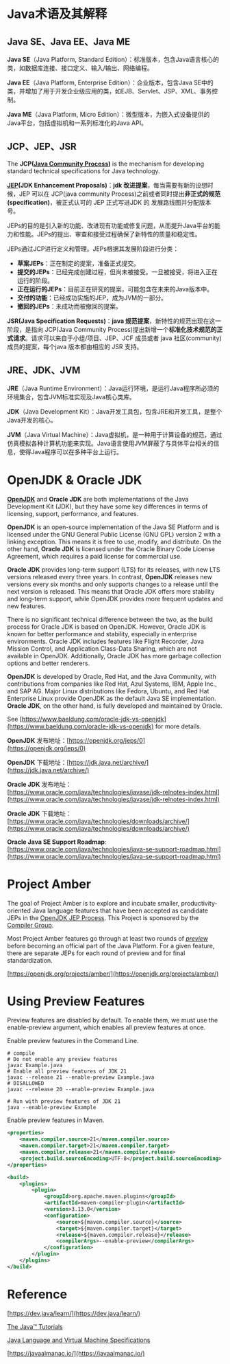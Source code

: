 # Java术语及其解释

## Java SE、Java EE、Java ME

**Java SE**（Java Platform, Standard Edition）：标准版本，包含Java语言核心的类，如数据库连接、接口定义、输入/输出、网络编程。

**Java EE**（Java Platform, Enterprise Edition）：企业版本，包含Java SE中的类，并增加了用于开发企业级应用的类，如EJB、Servlet、JSP、XML、事务控制。

**Java ME**（Java Platform, Micro Edition）：微型版本，为嵌入式设备提供的Java平台，包括虚拟机和一系列标准化的Java API。

## JCP、JEP、JSR

The **JCP([Java Community Process](https://www.jcp.org/en/home/index))** is the mechanism for developing standard technical specifications for Java technology. 

**[JEP](https://openjdk.org/jeps/0)(JDK Enhancement Proposals)**：**jdk 改进提案**，每当需要有新的设想时候，JEP 可以在 JCP(java  community Process)之前或者同时提出**非正式的规范(specification)**，被正式认可的 JEP 正式写进JDK 的
发展路线图并分配版本号。

JEPs的目的是引入新的功能、改进现有功能或修复问题，从而提升Java平台的能力和性能。JEPs的提出、审查和接受过程确保了新特性的质量和稳定性‌。

JEPs通过JCP进行定义和管理。JEPs根据其发展阶段进行分类：

- ‌**草案JEPs**‌：正在制定的提案，准备正式提交。
- **提交的JEPs**‌：已经完成创建过程，但尚未被接受。一旦被接受，将进入正在运行的阶段。
- **正在运行的JEPs**‌：目前正在研究的提案，可能包含在未来的Java版本中。
- ‌**交付的功能**‌：已经成功实施的JEP，成为JVM的一部分。
- ‌**撤回的JEPs**‌：未成功而被撤回的提案‌。

**JSR(Java Specification Requests)**：**java 规范提案**，新特性的规范出现在这一阶段，是指向 JCP(Java Community Process)提出新增一个**标准化技术规范的正式请求**。请求可以来自于小组/项目、JEP、JCF
成员或者 java 社区(community)成员的提案，每个java 版本都由相应的 JSR 支持。

## JRE、JDK、JVM

**JRE**（Java Runtime Environment）：Java运行环境，是运行Java程序所必须的环境集合，包含JVM标准实现及Java核心类库。

**JDK**（Java Development Kit）：Java开发工具包，包含JRE和开发工具，是整个Java开发的核心。

**JVM**（Java Virtual Machine）：Java虚拟机，是一种用于计算设备的规范，通过仿真模拟各种计算机功能来实现。Java语言使用JVM屏蔽了与具体平台相关的信息，使得Java程序可以在多种平台上运行。

# OpenJDK & Oracle JDK

**[OpenJDK](https://openjdk.org/)** and **Oracle JDK** are both implementations of the Java Development Kit (JDK), but they have some key differences in terms of licensing, support, performance, and features.

**OpenJDK** is an open-source implementation of the Java SE Platform and is licensed under the GNU General Public License (GNU GPL) version 2 with a linking exception. This means it is free to use, modify, and distribute. On the other hand, **Oracle JDK** is licensed under the Oracle Binary Code License Agreement, which requires a paid license for commercial use.

**Oracle JDK** provides long-term support (LTS) for its releases, with new LTS versions released every three years. In contrast, **OpenJDK** releases new versions every six months and only supports changes to a release until the next version is released. This means that Oracle JDK offers more stability and long-term support, while OpenJDK provides more frequent updates and new features.

There is no significant technical difference between the two, as the build process for Oracle JDK is based on OpenJDK. However, Oracle JDK is known for better performance and stability, especially in enterprise environments. Oracle JDK includes features like Flight Recorder, Java Mission Control, and Application Class-Data Sharing, which are not available in OpenJDK. Additionally, Oracle JDK has more garbage collection options and better renderers.

**OpenJDK** is developed by Oracle, Red Hat, and the Java Community, with contributions from companies like Red Hat, Azul Systems, IBM, Apple Inc., and SAP AG. Major Linux distributions like Fedora, Ubuntu, and Red Hat Enterprise Linux provide OpenJDK as the default Java SE implementation. **Oracle JDK**, on the other hand, is fully developed and maintained by Oracle.

See [https://www.baeldung.com/oracle-jdk-vs-openjdk](https://www.baeldung.com/oracle-jdk-vs-openjdk) for more details.

**OpenJDK** 发布地址：[https://openjdk.org/jeps/0](https://openjdk.org/jeps/0)

**OpenJDK** 下载地址：[https://jdk.java.net/archive/](https://jdk.java.net/archive/)

**Oracle JDK** 发布地址：[https://www.oracle.com/java/technologies/javase/jdk-relnotes-index.html](https://www.oracle.com/java/technologies/javase/jdk-relnotes-index.html)

**Oracle JDK** 下载地址：[https://www.oracle.com/java/technologies/downloads/archive/](https://www.oracle.com/java/technologies/downloads/archive/)

**Oracle Java SE Support Roadmap**: [https://www.oracle.com/java/technologies/java-se-support-roadmap.html](https://www.oracle.com/java/technologies/java-se-support-roadmap.html)

# Project Amber

The goal of Project Amber is to explore and incubate smaller, productivity-oriented Java language features that have been accepted as candidate JEPs in the [OpenJDK JEP Process](https://openjdk.org/jeps/1). This Project is sponsored by the [Compiler Group](https://openjdk.org/groups/compiler).

Most Project Amber features go through at least two rounds of [*preview*](https://openjdk.org/jeps/12) before becoming an official part of the Java Platform. For a given feature, there are separate JEPs for each round of preview and for final standardization.

[https://openjdk.org/projects/amber/](https://openjdk.org/projects/amber/)

# Using Preview Features

Preview features are disabled by default. To enable them, we must use the enable-preview argument, which enables all preview features at once.

Enable preview features in the Command Line.

```shell
# compile
# Do not enable any preview features
javac Example.java
# Enable all preview features of JDK 21
javac --release 21 --enable-preview Example.java
# DISALLOWED
javac --release 20 --enable-preview Example.java

# Run with preview features of JDK 21
java --enable-preview Example
```

Enable preview features in Maven.

```xml
<properties>
    <maven.compiler.source>21</maven.compiler.source>
    <maven.compiler.target>21</maven.compiler.target>
    <maven.compiler.release>21</maven.compiler.release>
    <project.build.sourceEncoding>UTF-8</project.build.sourceEncoding>
</properties>

<build>
    <plugins>
        <plugin>
            <groupId>org.apache.maven.plugins</groupId>
            <artifactId>maven-compiler-plugin</artifactId>
            <version>3.13.0</version>
            <configuration>
                <source>${maven.compiler.source}</source>
                <target>${maven.compiler.target}</target>
                <release>${maven.compiler.release}</release>
                <compilerArgs>--enable-preview</compilerArgs>
            </configuration>
        </plugin>
    </plugins>
</build>
```

# Reference

[https://dev.java/learn/](https://dev.java/learn/)

[The Java™ Tutorials](https://docs.oracle.com/javase/tutorial/getStarted/intro/index.html)

[Java Language and Virtual Machine Specifications](https://docs.oracle.com/javase/specs/)

[https://javaalmanac.io/](https://javaalmanac.io/)
